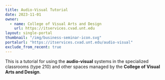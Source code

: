 ```yaml
---
title: Audio-Visual Tutorial
date: 2023-11-01
owner:
  - name: College of Visual Arts and Design
    url: https://itservices.cvad.unt.edu
layout: single-portal
thumbnail: "/img/business-seminar-icon.svg"
portalurl: "https://itservices.cvad.unt.edu/audio-visual"
exclude_from_recent: true
---
```

This is a tutorial for using the <b>audio-visual</b> systems in the specialized classrooms (type 210) and other spaces managed by the <b>College of Visual Arts and Design</b>.